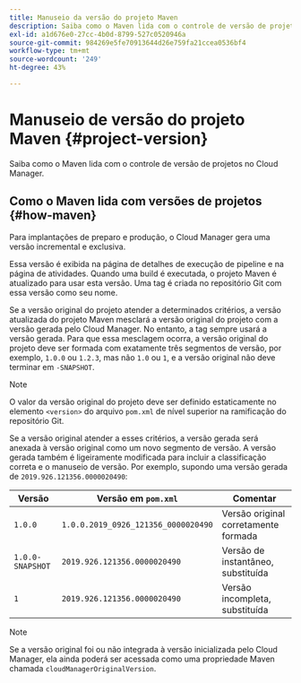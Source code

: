 ```yaml
---
title: Manuseio da versão do projeto Maven
description: Saiba como o Maven lida com o controle de versão de projetos no Cloud Manager.
exl-id: a1d676e0-27cc-4b0d-8799-527c0520946a
source-git-commit: 984269e5fe70913644d26e759fa21ccea0536bf4
workflow-type: tm+mt
source-wordcount: '249'
ht-degree: 43%

---
```



# Manuseio de versão do projeto Maven {#project-version}

Saiba como o Maven lida com o controle de versão de projetos no Cloud Manager.

## Como o Maven lida com versões de projetos {#how-maven}

Para implantações de preparo e produção, o Cloud Manager gera uma versão incremental e exclusiva.

Essa versão é exibida na página de detalhes de execução de pipeline e na página de atividades. Quando uma build é executada, o projeto Maven é atualizado para usar esta versão. Uma tag é criada no repositório Git com essa versão como seu nome.

Se a versão original do projeto atender a determinados critérios, a versão atualizada do projeto Maven mesclará a versão original do projeto com a versão gerada pelo Cloud Manager. No entanto, a tag sempre usará a versão gerada. Para que essa mesclagem ocorra, a versão original do projeto deve ser formada com exatamente três segmentos de versão, por exemplo, `1.0.0` ou `1.2.3`, mas não `1.0` ou `1`, e a versão original não deve terminar em `-SNAPSHOT`.

>[!NOTE]
>
>O valor da versão original do projeto deve ser definido estaticamente no elemento `<version>` do arquivo `pom.xml` de nível superior na ramificação do repositório Git.

Se a versão original atender a esses critérios, a versão gerada será anexada à versão original como um novo segmento de versão. A versão gerada também é ligeiramente modificada para incluir a classificação correta e o manuseio de versão. Por exemplo, supondo uma versão gerada de `2019.926.121356.0000020490`:

| Versão | Versão em `pom.xml` | Comentar |
| --- | --- | --- |
| `1.0.0` | `1.0.0.2019_0926_121356_0000020490` | Versão original corretamente formada |
| `1.0.0-SNAPSHOT` | `2019.926.121356.0000020490` | Versão de instantâneo, substituída |
| `1` | `2019.926.121356.0000020490` | Versão incompleta, substituída |

>[!NOTE]
>
>Se a versão original foi ou não integrada à versão inicializada pelo Cloud Manager, ela ainda poderá ser acessada como uma propriedade Maven chamada `cloudManagerOriginalVersion`.
